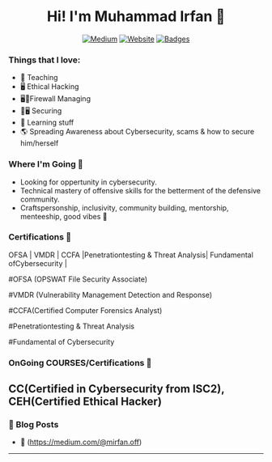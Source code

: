 <div align=center> 
  <h1> Hi! I'm Muhammad Irfan 👋 </h1> 

[![Medium](https://img.shields.io/badge/MP-Medium%20Profile!-purple?style=for-the-badge)](https://medium.com/@mirfan.off)
[![Website](https://img.shields.io/website?label=LinkedIn.Profile&style=for-the-badge&url=https%3A%2F%2Fhuskyhacks.dev)](https://www.linkedin.com/in/muhammad-irfan123/)
[![Badges](https://img.shields.io/website?label=My.Security.Badges&style=for-the-badge&url=https%3A%2F%2FMy.Security.Badges)](https://www.credly.com/users/muhammad-irfan.7ab275d2/badges)
</div>


### Things that I love:
- 📕 Teaching
- 🖥️ Ethical Hacking
- 🖥📕Firewall Managing
- 📕🖥️ Securing 
- 📒 Learning stuff
- 🌎 Spreading Awareness about Cybersecurity, scams & how to secure him/herself

### Where I'm Going 🧭
- Looking for oppertunity in cybersecurity.
- Technical mastery of offensive skills for the betterment of the defensive community.
- Craftspersonship, inclusivity, community building, mentorship, menteeship, good vibes 🎵

### Certifications 📜
OFSA | VMDR | CCFA |Penetrationtesting & Threat Analysis| Fundamental ofCybersecurity |

#OFSA (OPSWAT File Security Associate)

#VMDR (Vulnerability Management Detection and Response)

#CCFA(Certified Computer Forensics Analyst)

#Penetrationtesting & Threat Analysis

#Fundamental of Cybersecurity

### OnGoing COURSES/Certifications 🎤
CC(Certified in Cybersecurity from ISC2),
CEH(Certified Ethical Hacker)
---

### 📕 Blog Posts

<!-- BLOG-POST-LIST:START -->
- 📡 (https://medium.com/@mirfan.off)

---
